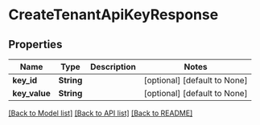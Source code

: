 # CreateTenantApiKeyResponse

## Properties
Name | Type | Description | Notes
------------ | ------------- | ------------- | -------------
**key_id** | **String** |  | [optional] [default to None]
**key_value** | **String** |  | [optional] [default to None]

[[Back to Model list]](../README.md#documentation-for-models) [[Back to API list]](../README.md#documentation-for-api-endpoints) [[Back to README]](../README.md)


